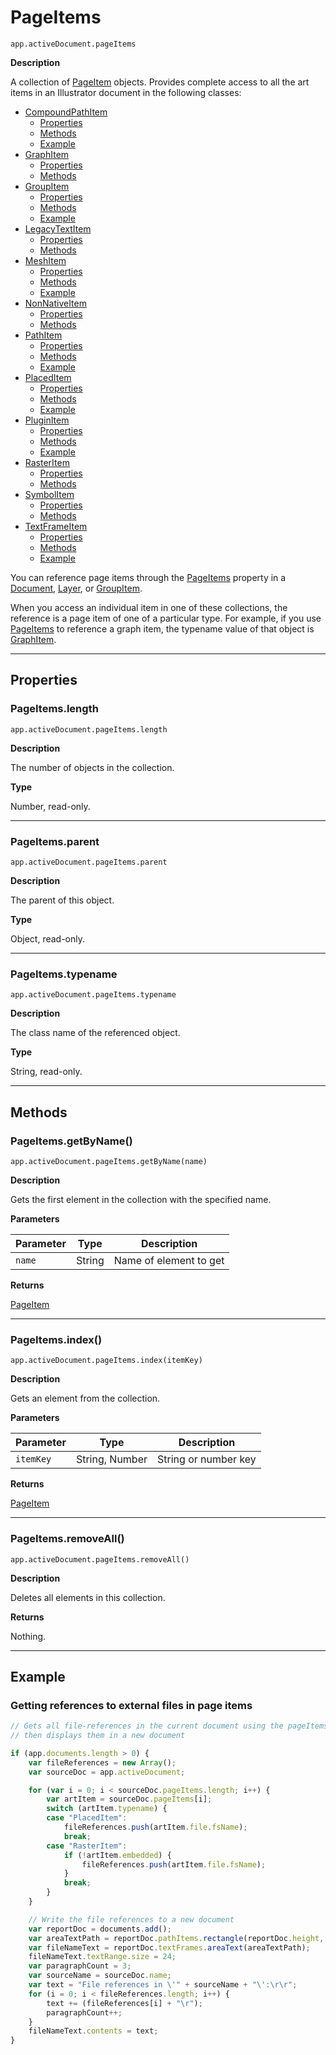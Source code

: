 # PageItems

`app.activeDocument.pageItems`

**Description**

A collection of [PageItem](./PageItem.md) objects. Provides complete access to all the art items in an Illustrator document in the following classes:

- [CompoundPathItem](CompoundPathItem.md)
    - [Properties](CompoundPathItem.md#properties)
    - [Methods](CompoundPathItem.md#methods)
    - [Example](CompoundPathItem.md#example)
- [GraphItem](GraphItem.md)
    - [Properties](GraphItem.md#properties)
    - [Methods](GraphItem.md#methods)
- [GroupItem](GroupItem.md)
    - [Properties](GroupItem.md#properties)
    - [Methods](GroupItem.md#methods)
    - [Example](GroupItem.md#example)
- [LegacyTextItem](LegacyTextItem.md)
    - [Properties](LegacyTextItem.md#properties)
    - [Methods](LegacyTextItem.md#methods)
- [MeshItem](MeshItem.md)
    - [Properties](MeshItem.md#properties)
    - [Methods](MeshItem.md#methods)
    - [Example](MeshItem.md#example)
- [NonNativeItem](NonNativeItem.md)
    - [Properties](NonNativeItem.md#properties)
    - [Methods](NonNativeItem.md#methods)
- [PathItem](PathItem.md)
    - [Properties](PathItem.md#properties)
    - [Methods](PathItem.md#methods)
    - [Example](PathItem.md#example)
- [PlacedItem](PlacedItem.md)
    - [Properties](PlacedItem.md#properties)
    - [Methods](PlacedItem.md#methods)
    - [Example](PlacedItem.md#example)
- [PluginItem](PluginItem.md)
    - [Properties](PluginItem.md#properties)
    - [Methods](PluginItem.md#methods)
    - [Example](PluginItem.md#example)
- [RasterItem](RasterItem.md)
    - [Properties](RasterItem.md#properties)
    - [Methods](RasterItem.md#methods)
- [SymbolItem](SymbolItem.md)
    - [Properties](SymbolItem.md#properties)
    - [Methods](SymbolItem.md#methods)
- [TextFrameItem](TextFrameItem.md)
    - [Properties](TextFrameItem.md#properties)
    - [Methods](TextFrameItem.md#methods)
    - [Example](TextFrameItem.md#example)

You can reference page items through the [PageItems](#jsobjref-pageitems) property in a [Document](./Document.md), [Layer](./Layer.md), or [GroupItem](./GroupItem.md).

When you access an individual item in one of these collections, the reference is a page item of one of a particular type. For example, if you use [PageItems](#jsobjref-pageitems) to reference a graph item, the typename value of that object is [GraphItem](./GraphItem.md).

---

## Properties

### PageItems.length

`app.activeDocument.pageItems.length`

**Description**

The number of objects in the collection.

**Type**

Number, read-only.

---

### PageItems.parent

`app.activeDocument.pageItems.parent`

**Description**

The parent of this object.

**Type**

Object, read-only.

---

### PageItems.typename

`app.activeDocument.pageItems.typename`

**Description**

The class name of the referenced object.

**Type**

String, read-only.

---

## Methods

### PageItems.getByName()

`app.activeDocument.pageItems.getByName(name)`

**Description**

Gets the first element in the collection with the specified name.

**Parameters**

| Parameter   | Type   | Description            |
|-------------|--------|------------------------|
| `name`      | String | Name of element to get |

**Returns**

[PageItem](./PageItem.md)

---

### PageItems.index()

`app.activeDocument.pageItems.index(itemKey)`

**Description**

Gets an element from the collection.

**Parameters**

| Parameter   | Type           | Description          |
|-------------|----------------|----------------------|
| `itemKey`   | String, Number | String or number key |

**Returns**

[PageItem](./PageItem.md)

---

### PageItems.removeAll()

`app.activeDocument.pageItems.removeAll()`

**Description**

Deletes all elements in this collection.

**Returns**

Nothing.

---

## Example

### Getting references to external files in page items

```javascript
// Gets all file-references in the current document using the pageItems object,
// then displays them in a new document

if (app.documents.length > 0) {
    var fileReferences = new Array();
    var sourceDoc = app.activeDocument;

    for (var i = 0; i < sourceDoc.pageItems.length; i++) {
        var artItem = sourceDoc.pageItems[i];
        switch (artItem.typename) {
        case "PlacedItem":
            fileReferences.push(artItem.file.fsName);
            break;
        case "RasterItem":
            if (!artItem.embedded) {
                fileReferences.push(artItem.file.fsName);
            }
            break;
        }
    }

    // Write the file references to a new document
    var reportDoc = documents.add();
    var areaTextPath = reportDoc.pathItems.rectangle(reportDoc.height, 0, reportDoc.width, reportDoc.height);
    var fileNameText = reportDoc.textFrames.areaText(areaTextPath);
    fileNameText.textRange.size = 24;
    var paragraphCount = 3;
    var sourceName = sourceDoc.name;
    var text = "File references in \'" + sourceName + "\':\r\r";
    for (i = 0; i < fileReferences.length; i++) {
        text += (fileReferences[i] + "\r");
        paragraphCount++;
    }
    fileNameText.contents = text;
}
```
